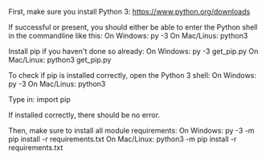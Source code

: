 First, make sure you install Python 3:
    https://www.python.org/downloads

If successful or present, you should either be able to enter the Python shell in the commandline like this:
    On Windows:
        py -3
    On Mac/Linus:
        python3

Install pip if you haven't done so already:
    On Windows:
        py -3 get_pip.py
    On Mac/Linux:
        python3 get_pip.py

To check if pip is installed correctly, open the Python 3 shell:
    On Windows:
        py -3
    On Mac/Linus:
        python3

Type in:
    import pip

If installed correctly, there should be no error.

Then, make sure to install all module requirements:
    On Windows:
        py -3 -m pip install -r requirements.txt
    On Mac/Linux:
        python3 -m pip install -r requirements.txt
